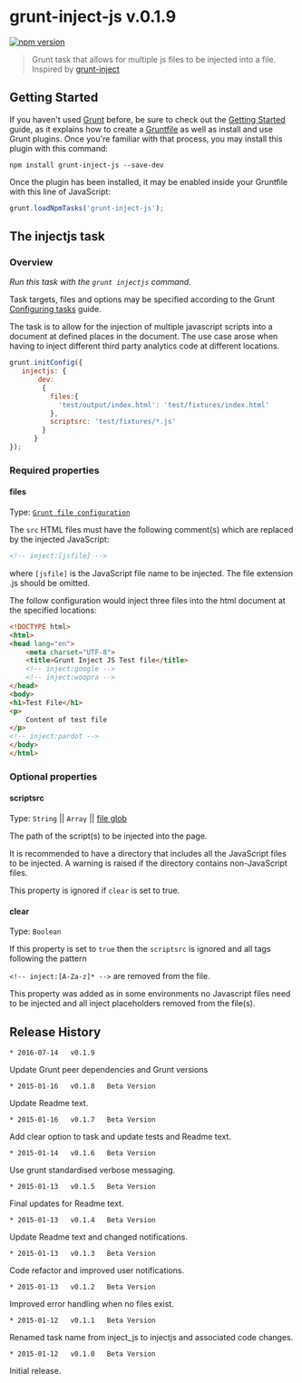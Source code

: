 # grunt-inject-js v.0.1.9

[![npm version](https://badge.fury.io/js/grunt-inject-js.svg)](https://badge.fury.io/js/grunt-inject-js)

> Grunt task that allows for multiple js files to be injected into a file. Inspired by [grunt-inject](https://github.com/ChrisWren/grunt-inject)

## Getting Started

If you haven't used [Grunt](http://gruntjs.com/) before, be sure to check out the [Getting Started](http://gruntjs.com/getting-started) guide, as it explains how to create a [Gruntfile](http://gruntjs.com/sample-gruntfile) as well as install and use Grunt plugins. Once you're familiar with that process, you may install this plugin with this command:

```shell
npm install grunt-inject-js --save-dev
```

Once the plugin has been installed, it may be enabled inside your Gruntfile with this line of JavaScript:

```js
grunt.loadNpmTasks('grunt-inject-js');
```

## The injectjs task

### Overview
_Run this task with the `grunt injectjs` command._

Task targets, files and options may be specified according to the Grunt [Configuring tasks](http://gruntjs.com/configuring-tasks) guide.

The task is to allow for the injection of multiple javascript scripts into a document at defined places in the document. The use case arose when having to inject different third party
analytics code at different locations.


```js
grunt.initConfig({
   injectjs: {
       dev:
        {
          files:{
            'test/output/index.html': 'test/fixtures/index.html'
          },
          scriptsrc: 'test/fixtures/*.js'
        }
      }
});
```

### Required properties

#### files
Type: [`Grunt file configuration`](http://gruntjs.com/configuring-tasks#files)

The `src` HTML files must have the following comment(s) which are replaced by the injected JavaScript:

```html
<!-- inject:[jsfile] -->
```

where ```[jsfile]``` is the JavaScript file name to be injected. The file extension .js should be omitted.

The follow configuration would inject three files into the html document at the specified locations:
```html
<!DOCTYPE html>
<html>
<head lang="en">
    <meta charset="UTF-8">
    <title>Grunt Inject JS Test file</title>
    <!-- inject:google -->
    <!-- inject:woopra -->
</head>
<body>
<h1>Test File</h1>
<p>
    Content of test file
</p>
<!-- inject:pardot -->
</body>
</html>
```

### Optional properties

#### scriptsrc
Type: `String` || `Array` || [file glob](http://gruntjs.com/configuring-tasks#globbing-patterns)

The path of the script(s) to be injected into the page.

It is recommended to have a directory that includes all the JavaScript files to be injected.
A warning is raised if the directory contains non-JavaScript files.

This property is ignored if `clear` is set to true.

#### clear
Type: `Boolean`

If this property is set to `true` then the `scriptsrc` is ignored and all tags following the pattern

`<!-- inject:[A-Za-z]* -->` are removed from the file.

This property was added as in some environments no Javascript files need to be injected and all inject placeholders removed from the file(s).

## Release History

    * 2016-07-14   v0.1.9  
<p>Update Grunt peer dependencies and Grunt versions</p>

    * 2015-01-16   v0.1.8   Beta Version
<p>Update  Readme text.</p>

    * 2015-01-16   v0.1.7   Beta Version
<p>Add clear option to task and update tests and Readme text.</p>

    * 2015-01-14   v0.1.6   Beta Version
<p>Use grunt standardised verbose messaging.</p>

    * 2015-01-13   v0.1.5   Beta Version
<p>Final updates for Readme text.</p>

    * 2015-01-13   v0.1.4   Beta Version
<p>Update Readme text and changed notifications.</p>

    * 2015-01-13   v0.1.3   Beta Version
<p>Code refactor and improved user notifications.</p>

    * 2015-01-13   v0.1.2   Beta Version
<p>Improved error handling when no files exist.</p>

    * 2015-01-12   v0.1.1   Beta Version
<p>Renamed task name from inject_js to injectjs and associated code changes.</p>

    * 2015-01-12   v0.1.0   Beta Version
<p>Initial release.</p>